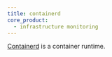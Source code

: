```yaml
---
title: containerd
core_product:
  - infrastructure monitoring
---
```

<a href="https://containerd.io/">Containerd</a> is a container runtime.
